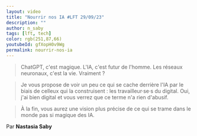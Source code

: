 ```yaml
---
layout: video
title: "Nourrir nos IA #LFT 29/09/23"
description: ""
author: n_saby
tags: [lft, tech]
color: rgb(251,87,66)
youtubeId: gfXopH0v9Wg
permalink: nourrir-nos-ia
---
```


> ChatGPT, c'est magique. L'IA, c'est futur de l'homme. Les réseaux neuronaux, c'est la vie. Vraiment ?

> Je vous propose de voir un peu ce qui se cache derrière l'IA par le biais de celleux qui la construisent : les travailleur·se·s du digital. Oui, j'ai bien digital et vous verrez que ce terme n'a rien d'abusif.

> À la fin, vous aurez une vision plus précise de ce qui se trame dans le monde pas si magique des IA.

Par **Nastasia Saby**
